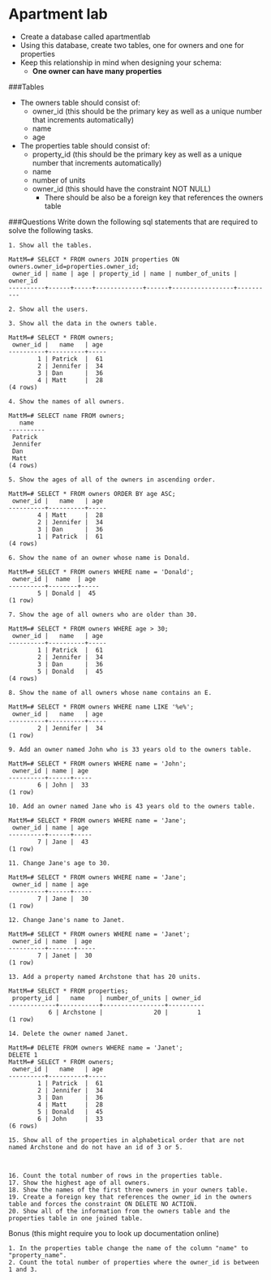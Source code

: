 # Apartment lab

- Create a database called apartmentlab 
- Using this database, create two tables, one for owners and one for properties
- Keep this relationship in mind when designing your schema:
	+ **One owner can have many properties**

###Tables

- The owners table should consist of: 
	+ owner_id (this should be the primary key as well as a unique number that increments automatically)
	+ name
	+ age
- The properties table should consist of:
	+ property_id (this should be the primary key as well as a unique number that increments automatically)
	+ name
	+ number of units
	+ owner_id (this should have the constraint NOT NULL)
		+ There should be also be a foreign key that references the owners table

###Questions
Write down the following sql statements that are required to solve the following tasks.

```    
1. Show all the tables.

MattM=# SELECT * FROM owners JOIN properties ON owners.owner_id=properties.owner_id;
 owner_id | name | age | property_id | name | number_of_units | owner_id 
----------+------+-----+-------------+------+-----------------+----------

2. Show all the users. 

3. Show all the data in the owners table.

MattM=# SELECT * FROM owners;
 owner_id |   name   | age 
----------+----------+-----
        1 | Patrick  |  61
        2 | Jennifer |  34
        3 | Dan      |  36
        4 | Matt     |  28
(4 rows)

4. Show the names of all owners. 

MattM=# SELECT name FROM owners;
   name   
----------
 Patrick
 Jennifer
 Dan
 Matt
(4 rows)

5. Show the ages of all of the owners in ascending order. 

MattM=# SELECT * FROM owners ORDER BY age ASC;                                                                                                                                    
 owner_id |   name   | age 
----------+----------+-----
        4 | Matt     |  28
        2 | Jennifer |  34
        3 | Dan      |  36
        1 | Patrick  |  61
(4 rows)

6. Show the name of an owner whose name is Donald. 

MattM=# SELECT * FROM owners WHERE name = 'Donald';                                                                                                                                 
 owner_id |  name  | age 
----------+--------+-----
        5 | Donald |  45
(1 row)

7. Show the age of all owners who are older than 30.

MattM=# SELECT * FROM owners WHERE age > 30;
 owner_id |   name   | age 
----------+----------+-----
        1 | Patrick  |  61
        2 | Jennifer |  34
        3 | Dan      |  36
        5 | Donald   |  45
(4 rows)

8. Show the name of all owners whose name contains an E.

MattM=# SELECT * FROM owners WHERE name LIKE '%e%';
 owner_id |   name   | age 
----------+----------+-----
        2 | Jennifer |  34
(1 row)

9. Add an owner named John who is 33 years old to the owners table.

MattM=# SELECT * FROM owners WHERE name = 'John';
 owner_id | name | age 
----------+------+-----
        6 | John |  33
(1 row)

10. Add an owner named Jane who is 43 years old to the owners table. 

MattM=# SELECT * FROM owners WHERE name = 'Jane';
 owner_id | name | age 
----------+------+-----
        7 | Jane |  43
(1 row)

11. Change Jane's age to 30. 

MattM=# SELECT * FROM owners WHERE name = 'Jane';
 owner_id | name | age 
----------+------+-----
        7 | Jane |  30
(1 row)

12. Change Jane's name to Janet. 

MattM=# SELECT * FROM owners WHERE name = 'Janet';
 owner_id | name  | age 
----------+-------+-----
        7 | Janet |  30
(1 row)

13. Add a property named Archstone that has 20 units. 

MattM=# SELECT * FROM properties;
 property_id |   name    | number_of_units | owner_id 
-------------+-----------+-----------------+----------
           6 | Archstone |              20 |        1
(1 row)

14. Delete the owner named Janet.

MattM=# DELETE FROM owners WHERE name = 'Janet';
DELETE 1
MattM=# SELECT * FROM owners;
 owner_id |   name   | age 
----------+----------+-----
        1 | Patrick  |  61
        2 | Jennifer |  34
        3 | Dan      |  36
        4 | Matt     |  28
        5 | Donald   |  45
        6 | John     |  33
(6 rows)

15. Show all of the properties in alphabetical order that are not named Archstone and do not have an id of 3 or 5.



16. Count the total number of rows in the properties table.
17. Show the highest age of all owners.
18. Show the names of the first three owners in your owners table.
19. Create a foreign key that references the owner_id in the owners table and forces the constraint ON DELETE NO ACTION. 
20. Show all of the information from the owners table and the properties table in one joined table.  
```
Bonus (this might require you to look up documentation online)

```
1. In the properties table change the name of the column "name" to "property_name". 
2. Count the total number of properties where the owner_id is between 1 and 3.
```
